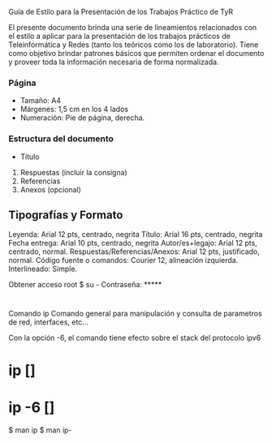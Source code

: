 Guía de Estilo para la Presentación de los
Trabajos Práctico de TyR


El presente documento brinda una serie de lineamientos relacionados con el estilo a aplicar para la presentación de los trabajos prácticos de Teleinformática y Redes (tanto los teóricos como los de laboratorio). 
Tiene como objetivo brindar patrones básicos que permiten ordenar el documento y proveer toda la información necesaria de forma normalizada.




### Página
- Tamaño: A4
- Márgenes: 1,5 cm en los 4 lados
- Numeración: Pie de página, derecha.

### Estructura del documento
- Título
1. Respuestas (incluir la consigna)
2. Referencias
3. Anexos (opcional)

## Tipografías y Formato
Leyenda: Arial 12 pts, centrado, negrita
Título: Arial 16 pts, centrado, negrita
Fecha entrega: Arial 10 pts, centrado, negrita
Autor/es+legajo: Arial 12 pts, centrado, normal.
Respuestas/Referencias/Anexos: Arial 12 pts, justificado, normal.
Código fuente o comandos: Courier 12, alineación izquierda.
Interlineado: Simple.


Obtener acceso root
$ su -
Contraseña: *****
# <comando como root>
Comando ip
Comando general para manipulación y consulta de parametros de red, interfaces, etc...

Con la opción -6, el comando tiene efecto sobre el stack del protocolo ipv6

# ip <module> [<parametros>]
# ip -6 <module> [<parametros>]
$ man ip
$ man ip-<module>


